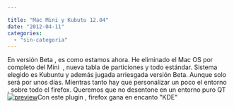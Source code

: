 ```yaml
---

title: "Mac Mini y Kubutu 12.04"
date: "2012-04-11"
categories: 
  - "sin-categoria"
---
```


En versión Beta , es como estamos ahora. He eliminado el Mac OS por completo del Mini  , nueva tabla de particiones y todo estándar. Sistema elegido es Kubuntu y además jugada arriesgada versión Beta. Aunque solo será por unos días. Mientras tanto hay que personalizar un poco el entorno , sobre todo el firefox. Queremos que no desentone en un entorno puro QT [![](images/preview.png "preview")](https://oxygenkde.altervista.org/)Con este plugin , firefox gana en encanto "KDE"
